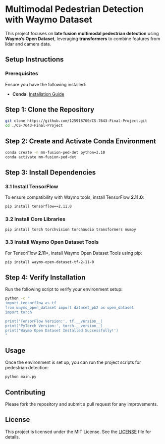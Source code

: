 
# Multimodal Pedestrian Detection with Waymo Dataset

This project focuses on **late fusion multimodal pedestrian detection** using **Waymo’s Open Dataset**, leveraging **transformers** to combine features from lidar and camera data.


## **Setup Instructions**

### **Prerequisites**
Ensure you have the following installed:
- **Conda**: [Installation Guide](https://docs.conda.io/projects/conda/en/latest/user-guide/install/)


## **Step 1: Clone the Repository**

```bash
git clone https://github.com/125918700/CS-7643-Final-Project.git
cd ./CS-7643-Final-Project
```

## **Step 2: Create and Activate Conda Environment**

```bash
conda create -n mm-fusion-ped-det python=3.10
conda activate mm-fusion-ped-det
```

## **Step 3: Install Dependencies**

### **3.1 Install TensorFlow**

To ensure compatibility with Waymo tools, install TensorFlow **2.11.0**:

```bash
pip install tensorflow==2.11.0
```

### **3.2 Install Core Libraries**

```bash
pip install torch torchvision torchaudio transformers numpy
```

### **3.3 Install Waymo Open Dataset Tools**

For TensorFlow **2.11+**, install Waymo Open Dataset Tools using pip:

```bash
pip install waymo-open-dataset-tf-2-11-0
```

## **Step 4: Verify Installation**

Run the following script to verify your environment setup:

```bash
python -c "
import tensorflow as tf
from waymo_open_dataset import dataset_pb2 as open_dataset
import torch

print('TensorFlow Version:', tf.__version__)
print('PyTorch Version:', torch.__version__)
print('Waymo Open Dataset Installed Successfully!')
"
```

## **Usage**

Once the environment is set up, you can run the project scripts for pedestrian detection:

```bash
python main.py
```

## **Contributing**

Please fork the repository and submit a pull request for any improvements.

## **License**

This project is licensed under the MIT License. See the [LICENSE](LICENSE) file for details.


